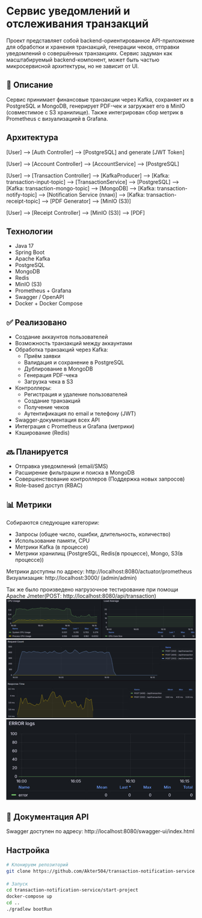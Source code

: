 # Сервис уведомлений и отслеживания транзакций

Проект представляет собой backend-ориентированное API-приложение для обработки и хранения транзакций, генерации чеков, отправки уведомлений о совершённых транзакциях.
Сервис задуман как масштабируемый backend-компонент, может быть частью микросервисной архитектуры, но не зависит от UI.

## 📌 Описание

Сервис принимает финансовые транзакции через Kafka, сохраняет их в PostgreSQL и MongoDB, генерирует PDF-чек и загружает его в MinIO (совместимое с S3 хранилище). Также интегрирован сбор метрик в Prometheus с визуализацией в Grafana.

## Архитектура

[User] --> [Auth Controller] --> [PostgreSQL] and generate [JWT Token]

[User] --> [Account Controller] --> [AccountService] --> [PostgreSQL]

[User] --> [Transaction Controller] --> [KafkaProducer] --> [Kafka: transaction-input-topic]
    --> [TransactionService] 
        --> [PostgreSQL]
        --> [Kafka: transaction-mongo-topic] --> [MongoDB]
        --> [Kafka: transaction-notify-topic] --> [Notification Service (план)]
        --> [Kafka: transaction-receipt-topic] --> [PDF Generator] --> [MinIO (S3)]

[User] --> [Receipt Controller] --> [MinIO (S3)] --> [PDF]

## Технологии

- Java 17
- Spring Boot
- Apache Kafka
- PostgreSQL
- MongoDB
- Redis
- MinIO (S3)
- Prometheus + Grafana
- Swagger / OpenAPI
- Docker + Docker Compose

## ✅ Реализовано

- Создание аккаунтов пользователей
- Возможность транзакций между аккаунтами
- Обработка транзакций через Kafka:
  - Приём заявки
  - Валидация и сохранение в PostgreSQL
  - Дублирование в MongoDB
  - Генерация PDF-чека
  - Загрузка чека в S3
- Контроллеры:
  - Регистрация и удаление пользователей
  - Создание транзакций
  - Получение чеков
  - Аутентификация по email и телефону (JWT)
- Swagger-документация всех API
- Интеграция с Prometheus и Grafana (метрики)
-  Кэширование (Redis)

## 🔜 Планируется

- Отправка уведомлений (email/SMS)
- Расширение фильтрации и поиска в MongoDB
- Совершенствование контроллеров (Поддержка новых запросов)
- Role-based доступ (RBAC)

## 📊 Метрики

Собираются следующие категории:

- Запросы (общее число, ошибки, длительность, количество)
- Использование памяти, CPU
- Метрики Kafka (в процессе)
- Метрики хранилищ (PostgreSQL, Redis(в процессе), Mongo, S3(в процессе))

Метрики доступны по адресу:  http://localhost:8080/actuator/prometheus
Визуализация: http://localhost:3000/ (admin/admin)

Так же было произведено нагрузочное тестирование при помощи Apache Jmeter(POST: http://localhost:8080/api/transaction)
![Grafana CPU](docs/grafana-overview-cpu.png)
![Grafana RPS and Response Time](docs/grafana-overview-rps.png)
![Grafana App-Errors](docs/grafana-overview-app-errors.png)

## 📄 Документация API

Swagger доступен по адресу:
http://localhost:8080/swagger-ui/index.html

## Настройка

```bash
# Клонируем репозиторий
git clone https://github.com/Akter504/transaction-notification-service.git

# Запуск
cd transaction-notification-service/start-project
docker-compose up
cd ..
./gradlew bootRun
```

